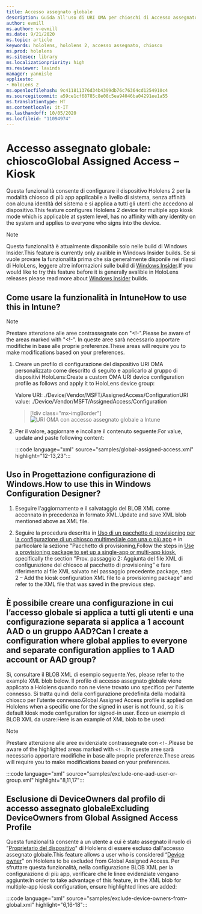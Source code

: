 ```yaml
---
title: Accesso assegnato globale
description: Guida all'uso di URI OMA per chioschi di Accesso assegnato globale
author: evmill
ms.author: v-evmill
ms.date: 9/21/2020
ms.topic: article
keywords: hololens, hololens 2, accesso assegnato, chiosco
ms.prod: hololens
ms.sitesec: library
ms.localizationpriority: high
ms.reviewer: lavinds
manager: yannisle
appliesto:
- HoloLens 2
ms.openlocfilehash: 9c411811376d34b4399db76c76364cd1254910c4
ms.sourcegitcommit: a59ce1cf68785c8e08c5ea94046ba04291ee1a55
ms.translationtype: HT
ms.contentlocale: it-IT
ms.lasthandoff: 10/05/2020
ms.locfileid: "11094974"
---
```

# <span data-ttu-id="4a6cf-104">Accesso assegnato globale: chiosco</span><span class="sxs-lookup"><span data-stu-id="4a6cf-104">Global Assigned Access – Kiosk</span></span>

<span data-ttu-id="4a6cf-105">Questa funzionalità consente di configurare il dispositivo Hololens 2 per la modalità chiosco di più app applicabile a livello di sistema, senza affinità con alcuna identità del sistema e si applica a tutti gli utenti che accedono al dispositivo.</span><span class="sxs-lookup"><span data-stu-id="4a6cf-105">This feature configures Hololens 2 device for multiple app kiosk mode which is applicable at system level, has no affinity with any identity on the system and applies to everyone who signs into the device.</span></span> 

> [!NOTE]
> <span data-ttu-id="4a6cf-106">Questa funzionalità è attualmente disponibile solo nelle build di Windows Insider.</span><span class="sxs-lookup"><span data-stu-id="4a6cf-106">This feature is currently only avalible in Windows Insider builds.</span></span> <span data-ttu-id="4a6cf-107">Se si vuole provare la funzionalità prima che sia generalmente disponile nei rilasci di HoloLens, leggere altre informazioni sulle build di [Windows Insider](hololens-insider.md).</span><span class="sxs-lookup"><span data-stu-id="4a6cf-107">If you would like to try this feature before it is generally avalible in HoloLens releases please read more about [Windows Insider](hololens-insider.md) builds.</span></span>
 
## <span data-ttu-id="4a6cf-108">Come usare la funzionalità in Intune</span><span class="sxs-lookup"><span data-stu-id="4a6cf-108">How to use this in Intune?</span></span> 

> [!NOTE]
> <span data-ttu-id="4a6cf-109">Prestare attenzione alle aree contrassegnate con "<!-".</span><span class="sxs-lookup"><span data-stu-id="4a6cf-109">Please be aware of the areas marked with "<!-".</span></span> <span data-ttu-id="4a6cf-110">In queste aree sarà necessario apportare modifiche in base alle proprie preferenze.</span><span class="sxs-lookup"><span data-stu-id="4a6cf-110">These areas will require you to make modifications based on your preferences.</span></span> 

1.  <span data-ttu-id="4a6cf-111">Creare un profilo di configurazione del dispositivo URI OMA personalizzato come descritto di seguito e applicarlo al gruppo di dispositivi HoloLens:</span><span class="sxs-lookup"><span data-stu-id="4a6cf-111">Create a custom OMA URI device configuration profile as follows and apply it to HoloLens device group:</span></span> 

    <span data-ttu-id="4a6cf-112">Valore URI: ./Device/Vendor/MSFT/AssignedAccess/Configuration</span><span class="sxs-lookup"><span data-stu-id="4a6cf-112">URI value: ./Device/Vendor/MSFT/AssignedAccess/Configuration</span></span>
   
    > [!div class="mx-imgBorder"]
    > ![URI OMA con accesso assegnato globale a Intune](images/global-assigned-access-omauri.png)

2.  <span data-ttu-id="4a6cf-114">Per il valore, aggiornare e incollare il contenuto seguente:</span><span class="sxs-lookup"><span data-stu-id="4a6cf-114">For value, update and paste following content:</span></span> 

    :::code language="xml" source="samples/global-assigned-access.xml" highlight="12-13,23":::

## <span data-ttu-id="4a6cf-115">Uso in Progettazione configurazione di Windows.</span><span class="sxs-lookup"><span data-stu-id="4a6cf-115">How to use this in Windows Configuration Designer?</span></span> 
 
1.  <span data-ttu-id="4a6cf-116">Eseguire l'aggiornamento e il salvataggio del BLOB XML come accennato in precedenza in formato XML.</span><span class="sxs-lookup"><span data-stu-id="4a6cf-116">Update and save XML blob mentioned above as XML file.</span></span> 

2.  <span data-ttu-id="4a6cf-117">Seguire la procedura descritta in [Uso di un pacchetto di provisioning per la configurazione di un chiosco multimediale con una o più app](https://docs.microsoft.com/hololens/hololens-kiosk#use-a-provisioning-package-to-set-up-a-single-app-or-multi-app-kiosk) e in particolare la sezione "Pacchetto di provisioning,</span><span class="sxs-lookup"><span data-stu-id="4a6cf-117">Follow the steps in [Use a provisioning package to set up a single-app or multi-app kiosk](https://docs.microsoft.com/hololens/hololens-kiosk#use-a-provisioning-package-to-set-up-a-single-app-or-multi-app-kiosk), specifically the section "Prov.</span></span> <span data-ttu-id="4a6cf-118">passaggio 2: Aggiunta del file XML di configurazione del chiosco al pacchetto di provisioning” e fare riferimento al file XML salvato nel passaggio precedente.</span><span class="sxs-lookup"><span data-stu-id="4a6cf-118">package, step 2 – Add the kiosk configuration XML file to a provisioning package" and refer to the XML file that was saved in the previous step.</span></span> 

## <span data-ttu-id="4a6cf-119">È possibile creare una configurazione in cui l’accesso globale si applica a tutti gli utenti e una configurazione separata si applica a 1 account AAD o un gruppo AAD?</span><span class="sxs-lookup"><span data-stu-id="4a6cf-119">Can I create a configuration where global applies to everyone and separate configuration applies to 1 AAD account or AAD group?</span></span> 

<span data-ttu-id="4a6cf-120">Sì, consultare il BLOB XML di esempio seguente.</span><span class="sxs-lookup"><span data-stu-id="4a6cf-120">Yes, please refer to the example XML blob below.</span></span> <span data-ttu-id="4a6cf-121">Il profilo di accesso assegnato globale viene applicato a Hololens quando non ne viene trovato uno specifico per l'utente connesso. Si tratta quindi della configurazione predefinita della modalità chiosco per l’utente connesso.</span><span class="sxs-lookup"><span data-stu-id="4a6cf-121">Global Assigned Access profile is applied on Hololens when a specific one for the signed in user is not found, so it is default kiosk mode configuration for signed-in user.</span></span> <span data-ttu-id="4a6cf-122">Ecco un esempio di BLOB XML da usare:</span><span class="sxs-lookup"><span data-stu-id="4a6cf-122">Here is an example of XML blob to be used:</span></span> 

> [!NOTE]
> <span data-ttu-id="4a6cf-123">Prestare attenzione alle aree evidenziate contrassegnate con `<!-`.</span><span class="sxs-lookup"><span data-stu-id="4a6cf-123">Please be aware of the highlighted areas marked with `<!-`.</span></span> <span data-ttu-id="4a6cf-124">In queste aree sarà necessario apportare modifiche in base alle proprie preferenze.</span><span class="sxs-lookup"><span data-stu-id="4a6cf-124">These areas will require you to make modifications based on your preferences.</span></span> 

 :::code language="xml" source="samples/exclude-one-aad-user-or-group.xml" highlight="8,11,17":::

## <span data-ttu-id="4a6cf-125">Esclusione di DeviceOwners dal profilo di accesso assegnato globale</span><span class="sxs-lookup"><span data-stu-id="4a6cf-125">Excluding DeviceOwners from Global Assigned Access Profile</span></span>

<span data-ttu-id="4a6cf-126">Questa funzionalità consente a un utente a cui è stato assegnato il ruolo di "[Proprietario del dispositivo](security-adminless-os.md)" di Hololens di essere escluso dall'accesso assegnato globale.</span><span class="sxs-lookup"><span data-stu-id="4a6cf-126">This feature allows a user who is considered “[Device owner](security-adminless-os.md)" on Hololens to be excluded from Global Assigned Access.</span></span> <span data-ttu-id="4a6cf-127">Per sfruttare questa funzionalità, nella configurazione BLOB XML per la configurazione di più app, verificare che le linee evidenziate vengano aggiunte:</span><span class="sxs-lookup"><span data-stu-id="4a6cf-127">In order to take advantage of this feature, in the XML blob for multiple-app kiosk configuration, ensure highlighted lines are added:</span></span> 

 :::code language="xml" source="samples/exclude-device-owners-from-global.xml" highlight="6,16-18":::
 
